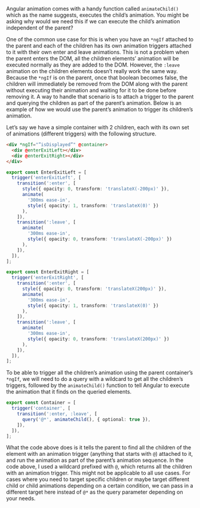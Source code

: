 Angular animation comes with a handy function called `animateChild()` which as the name suggests, executes the child’s animation. You might be asking why would we need this if we can execute the child’s animation independent of the parent?

One of the common use case for this is when you have an `*ngIf` attached to the parent and each of the children has its own animation triggers attached to it with their own enter and leave animations. This is not a problem when the parent enters the DOM, all the children elements’ animation will be executed normally as they are added to the DOM. However, the `:leave` animation on the children elements doesn’t really work the same way. Because the `*ngIf` is on the parent, once that boolean becomes false, the children will immediately be removed from the DOM along with the parent without executing their animation and waiting for it to be done before removing it. A way to handle that scenario is to attach a trigger to the parent and querying the children as part of the parent’s animation. Below is an example of how we would use the parent’s animation to trigger its children’s animation.

Let’s say we have a simple container with 2 children, each with its own set of animations (different triggers) with the following structure.

```html
<div *ngIf="”isDisplayed”" @container>
  <div @enterExitLeft></div>
  <div @enterExitRight></div>
</div>
```

```ts
export const EnterExitLeft = [
  trigger('enterExitLeft', [
    transition(':enter', [
      style({ opacity: 0, transform: 'translateX(-200px)' }),
      animate(
        '300ms ease-in',
        style({ opacity: 1, transform: 'translateX(0)' })
      ),
    ]),
    transition(':leave', [
      animate(
        '300ms ease-in',
        style({ opacity: 0, transform: 'translateX(-200px)' })
      ),
    ]),
  ]),
];

export const EnterExitRight = [
  trigger('enterExitRight', [
    transition(':enter', [
      style({ opacity: 0, transform: 'translateX(200px)' }),
      animate(
        '300ms ease-in',
        style({ opacity: 1, transform: 'translateX(0)' })
      ),
    ]),
    transition(':leave', [
      animate(
        '300ms ease-in',
        style({ opacity: 0, transform: 'translateX(200px)' })
      ),
    ]),
  ]),
];
```

To be able to trigger all the children’s animation using the parent container’s `*ngIf`, we will need to do a query with a wildcard to get all the children’s triggers, followed by the `animateChild()` function to tell Angular to execute the animation that it finds on the queried elements.

```ts
export const Container = [
  trigger('container', [
    transition(':enter, :leave', [
      query('@*', animateChild(), { optional: true }),
    ]),
  ]),
];
```

What the code above does is it tells the parent to find all the children of the element with an animation trigger (anything that starts with `@`) attached to it, and run the animation as part of the parent’s animation sequence. In the code above, I used a wildcard prefixed with `@`, which returns all the children with an animation trigger. This might not be applicable to all use cases. For cases where you need to target specific children or maybe target different child or child animations depending on a certain condition, we can pass in a different target here instead of `@*` as the query parameter depending on your needs.
